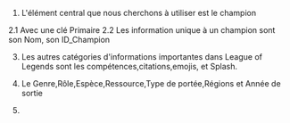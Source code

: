 1. L'élément central que nous cherchons à utiliser est le champion

2.1 Avec une clé Primaire
2.2 Les information unique à un champion sont son Nom, son ID_Champion

3. Les autres catégories d'informations importantes dans League of Legends sont les compétences,citations,emojis, et Splash.

4. Le Genre,Rôle,Espèce,Ressource,Type de portée,Régions et Année de sortie

5. 
